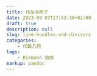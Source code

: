 ```yaml
---
title: 线丛与除子
date: 2023-09-07T17:53:18+02:00
draft: true
description: null
slug: line-bundles-and-divisors
categories:
    - 代数几何
tags:
    - Riemann 曲面
markup: pandoc
---
```


